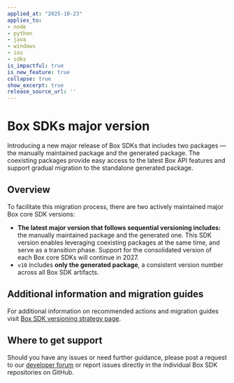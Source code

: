 ```yaml
---
applied_at: "2025-10-23"
applies_to: 
- node
- python
- java
- windows
- ios
- sdks
is_impactful: true
is_new_feature: true
collapse: true
show_excerpt: true
release_source_url: ''
---
```


# Box SDKs major version

Introducing a new major release of Box SDKs that includes two packages — the manually maintained package and the generated package. The coexisting packages provide easy access to the latest Box API features and support gradual migration to the standalone generated package.

<!-- more -->

## Overview

To facilitate this migration process, there are two actively maintained major Box core SDK versions:

* **The latest major version that follows sequential versioning includes:** the manually maintained package and the generated one. This SDK version enables leveraging coexisting packages at the same time, and serve as a transition phase. Support for the consolidated version of each Box core SDKs will continue in 2027.
* `v10` includes **only the generated package**, a consistent version number across all Box SDK artifacts.

## Additional information and migration guides

For additional information on recommended actions and migration guides visit [Box SDK versioning strategy page][1].

## Where to get support

Should you have any issues or need further guidance, please post a request to our [developer forum][2] or report issues directly in the individual Box SDK repositories on GitHub.

[1]: https://developer.box.com/guides/tooling/sdks/sdk-versioning/
[2]: https://forum.box.com/
